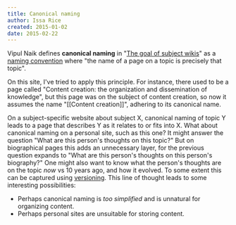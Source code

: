 ```yaml
---
title: Canonical naming
author: Issa Rice
created: 2015-01-02
date: 2015-02-22
---
```


Vipul Naik defines **canonical naming** in "[The goal of subject wikis](http://blog.subwiki.org/2009/02/02/the-goal-of-subject-wikis/)" as a [naming convention](!w) where "the name of a page on a topic is precisely that topic".

On this site, I've tried to apply this principle.
For instance, there used to be a page called "Content creation: the organization and dissemination of knowledge", but this page was on the subject of content creation, so now it assumes the name "[[Content creation]]", adhering to its canonical name.

On a subject-specific website about subject X, canonical naming of topic Y
leads to a page that describes Y as it relates to or fits into X.
What about canonical naming on a personal site, such as this one?
It might answer the question "What are this person's thoughts on this topic?"
But on biographical pages this adds an unnecessary layer, for the previous
question expands to "What are this person's thoughts on this person's
biography?"
One might also want to know what the person's thoughts are on the topic *now*
vs 10 years ago, and how it evolved.
To some extent this can be captured using [versioning](versioning-prose).
This line of thought leads to some interesting possibilities:

* Perhaps canonical naming is *too simplified* and is unnatural for organizing
  content.
* Perhaps personal sites are unsuitable for storing content.
